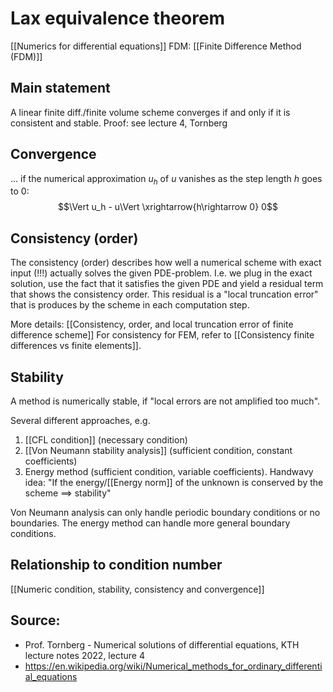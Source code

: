 # Lax equivalence theorem
[[Numerics for differential equations]]
FDM: [[Finite Difference Method (FDM)]]


## Main statement
A linear finite diff./finite volume scheme converges if and only if it is consistent and stable.
Proof: see lecture 4, Tornberg


## Convergence
... if the numerical approximation $u_h$ of $u$ vanishes as the step length $h$ goes to $0$:
$$\Vert u_h - u\Vert \xrightarrow{h\rightarrow 0} 0$$


## Consistency (order)
The consistency (order) describes how well a numerical scheme with exact input (!!!) actually solves the given PDE-problem.
I.e. we plug in the exact solution, use the fact that it satisfies the given PDE and yield a residual term that shows the consistency order.
This residual is a "local truncation error" that is produces by the scheme in each computation step.

More details: [[Consistency, order, and local truncation error of finite difference scheme]]
For consistency for FEM, refer to [[Consistency finite differences vs finite elements]].


## Stability
A method is numerically stable, if "local errors are not amplified too much".

Several different approaches, e.g. 
1. [[CFL condition]] (necessary condition) 
2. [[Von Neumann stability analysis]] (sufficient condition, constant coefficients) 
3. Energy method (sufficient condition, variable coefficients). Handwavy idea: "If the energy/[[Energy norm]] of the unknown is conserved by the scheme $\implies$ stability"

Von Neumann analysis can only handle periodic boundary conditions or no boundaries. The energy method can handle more general boundary conditions.


## Relationship to condition number
[[Numeric condition, stability, consistency and convergence]]


## Source:
- Prof. Tornberg - Numerical solutions of differential equations, KTH lecture notes 2022, lecture 4
- https://en.wikipedia.org/wiki/Numerical_methods_for_ordinary_differential_equations